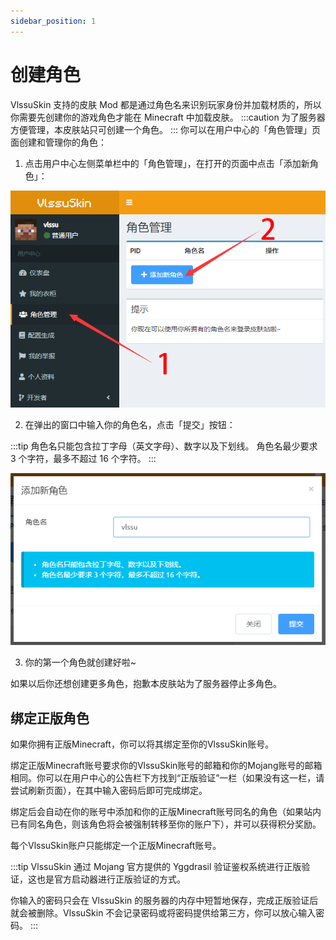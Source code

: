 ```yaml
---
sidebar_position: 1
---
```


# 创建角色

VlssuSkin 支持的皮肤 Mod 都是通过角色名来识别玩家身份并加载材质的，所以你需要先创建你的游戏角色才能在 Minecraft 中加载皮肤。
:::caution
为了服务器方便管理，本皮肤站只可创建一个角色。
:::
你可以在用户中心的「角色管理」页面创建和管理你的角色：

1. 点击用户中心左侧菜单栏中的「角色管理」，在打开的页面中点击「添加新角色」：

![An image](/img/vlssuskin/cp1.png)

2. 在弹出的窗口中输入你的角色名，点击「提交」按钮：

:::tip
角色名只能包含拉丁字母（英文字母）、数字以及下划线。
角色名最少要求 3 个字符，最多不超过 16 个字符。
:::

![An image](/img/vlssuskin/cp2.png)

3. 你的第一个角色就创建好啦~

如果以后你还想创建更多角色，抱歉本皮肤站为了服务器停止多角色。

## 绑定正版角色

如果你拥有正版Minecraft，你可以将其绑定至你的VlssuSkin账号。

绑定正版Minecraft账号要求你的VlssuSkin账号的邮箱和你的Mojang账号的邮箱相同。你可以在用户中心的公告栏下方找到“正版验证”一栏（如果没有这一栏，请尝试刷新页面），在其中输入密码后即可完成绑定。

绑定后会自动在你的账号中添加和你的正版Minecraft账号同名的角色（如果站内已有同名角色，则该角色将会被强制转移至你的账户下），并可以获得积分奖励。

每个VlssuSkin账户只能绑定一个正版Minecraft账号。

:::tip
VlssuSkin 通过 Mojang 官方提供的 Yggdrasil 验证鉴权系统进行正版验证，这也是官方启动器进行正版验证的方式。

你输入的密码只会在 VlssuSkin 的服务器的内存中短暂地保存，完成正版验证后就会被删除。VlssuSkin 不会记录密码或将密码提供给第三方，你可以放心输入密码。
:::